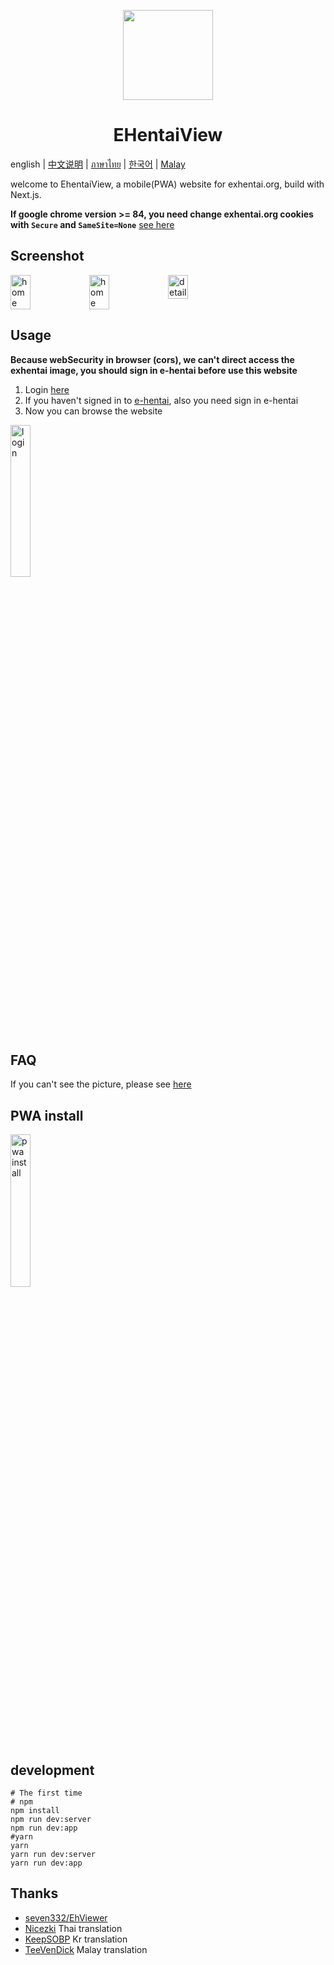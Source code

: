 <p align="center">
  <img width="144px" height="144px" src="https://raw.githubusercontent.com/IronKinoko/asset/master/e-hentai-view/icon.png"/>
</p>

<h1 align="center">EHentaiView</h1>

english | [中文说明](/translations/zh_CN/README.md) | [ภาษาไทย](./translations/th/README.md) | [한국어](./translations/kr/README.md) | [Malay](./translations/ml/README.md)

welcome to EhentaiView, a mobile(PWA) website for exhentai.org, build with Next.js.

**If google chrome version >= 84, you need change exhentai.org cookies with `Secure` and `SameSite=None`** [see here](https://github.com/IronKinoko/e-hentai-view/blob/master/translations/en/FAQ.md#4-windows-browser-cant-see-pictures)

## Screenshot

<div style="display: flex;">
<img src="https://raw.githubusercontent.com/IronKinoko/asset/master/e-hentai-view/dark-zh.png" width="25%" title="home"/>
<img src="https://raw.githubusercontent.com/IronKinoko/asset/master/e-hentai-view/light-en.png" width="25%" title="home" />
<img src="https://raw.githubusercontent.com/IronKinoko/asset/master/e-hentai-view/detail.png" width="25%" title="detail"/>
</div>

## Usage

**Because webSecurity in browser (cors), we can't direct access the exhentai image, you should sign in e-hentai before use this website**

1. Login [here](https://exhentai.appspot.com/signin)
2. If you haven't signed in to [e-hentai](https://forums.e-hentai.org/index.php), also you need sign in e-hentai
3. Now you can browse the website

<img src="https://raw.githubusercontent.com/IronKinoko/asset/master/e-hentai-view/login.gif" width="25%" title="login"/>

## FAQ

If you can't see the picture, please see [here](/translations/en/FAQ.md)

## PWA install

<img src="https://raw.githubusercontent.com/IronKinoko/asset/master/e-hentai-view/pwa_install.gif" width="25%" title="pwa install"/>

## development

```shell
# The first time
# npm
npm install
npm run dev:server
npm run dev:app
#yarn
yarn
yarn run dev:server
yarn run dev:app
```

## Thanks

- [seven332/EhViewer](https://github.com/seven332/EhViewer)
- [Nicezki](https://github.com/Nicezki) Thai translation
- [KeepSOBP](https://github.com/KeepSOBP) Kr translation
- [TeeVenDick](https://github.com/TeeVenDick) Malay translation
